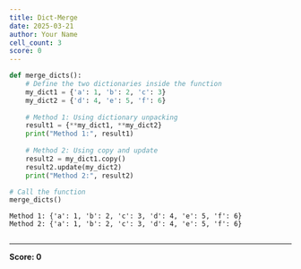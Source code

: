 ```yaml
---
title: Dict-Merge
date: 2025-03-21
author: Your Name
cell_count: 3
score: 0
---
```


```python
def merge_dicts():
    # Define the two dictionaries inside the function
    my_dict1 = {'a': 1, 'b': 2, 'c': 3}
    my_dict2 = {'d': 4, 'e': 5, 'f': 6}
    
    # Method 1: Using dictionary unpacking
    result1 = {**my_dict1, **my_dict2}
    print("Method 1:", result1)
    
    # Method 2: Using copy and update
    result2 = my_dict1.copy()
    result2.update(my_dict2)
    print("Method 2:", result2)

```


```python
# Call the function
merge_dicts()
```

    Method 1: {'a': 1, 'b': 2, 'c': 3, 'd': 4, 'e': 5, 'f': 6}
    Method 2: {'a': 1, 'b': 2, 'c': 3, 'd': 4, 'e': 5, 'f': 6}



```python

```


---
**Score: 0**